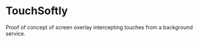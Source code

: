 TouchSoftly
===========

Proof of concept of screen overlay intercepting touches from a background service.
